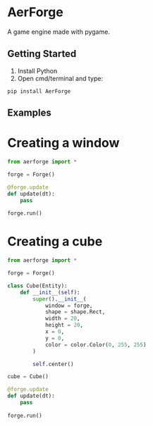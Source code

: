 # AerForge
A game engine made with pygame.

## Getting Started
1) Install Python
2) Open cmd/terminal and type:

```
pip install AerForge
```

## Examples
# Creating a window
``` python
from aerforge import *

forge = Forge()

@forge.update
def update(dt):
    pass
    
forge.run()
```

# Creating a cube
``` python
from aerforge import *

forge = Forge()

class Cube(Entity):
    def __init__(self):
        super().__init__(
            window = forge,
            shape = shape.Rect,
            width = 20,
            height = 20,
            x = 0,
            y = 0,
            color = color.Color(0, 255, 255)
        )

        self.center()

cube = Cube()

@forge.update
def update(dt):
    pass
    
forge.run()
```
